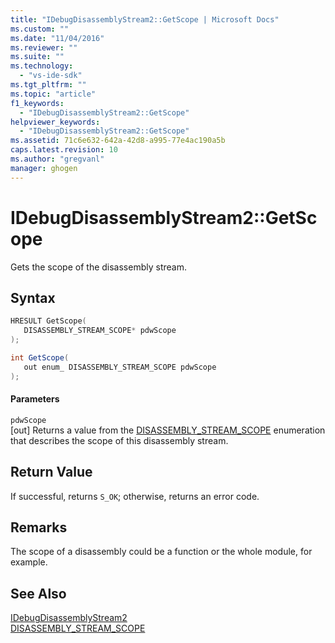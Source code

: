 ```yaml
---
title: "IDebugDisassemblyStream2::GetScope | Microsoft Docs"
ms.custom: ""
ms.date: "11/04/2016"
ms.reviewer: ""
ms.suite: ""
ms.technology: 
  - "vs-ide-sdk"
ms.tgt_pltfrm: ""
ms.topic: "article"
f1_keywords: 
  - "IDebugDisassemblyStream2::GetScope"
helpviewer_keywords: 
  - "IDebugDisassemblyStream2::GetScope"
ms.assetid: 71c6e632-642a-42d8-a995-77e4ac190a5b
caps.latest.revision: 10
ms.author: "gregvanl"
manager: ghogen
---
```

# IDebugDisassemblyStream2::GetScope
Gets the scope of the disassembly stream.  
  
## Syntax  
  
```cpp  
HRESULT GetScope(   
   DISASSEMBLY_STREAM_SCOPE* pdwScope  
);  
```  
  
```csharp  
int GetScope(   
   out enum_ DISASSEMBLY_STREAM_SCOPE pdwScope  
);  
```  
  
#### Parameters  
 `pdwScope`  
 [out] Returns a value from the [DISASSEMBLY_STREAM_SCOPE](../../../extensibility/debugger/reference/disassembly-stream-scope.md) enumeration that describes the scope of this disassembly stream.  
  
## Return Value  
 If successful, returns `S_OK`; otherwise, returns an error code.  
  
## Remarks  
 The scope of a disassembly could be a function or the whole module, for example.  
  
## See Also  
 [IDebugDisassemblyStream2](../../../extensibility/debugger/reference/idebugdisassemblystream2.md)   
 [DISASSEMBLY_STREAM_SCOPE](../../../extensibility/debugger/reference/disassembly-stream-scope.md)